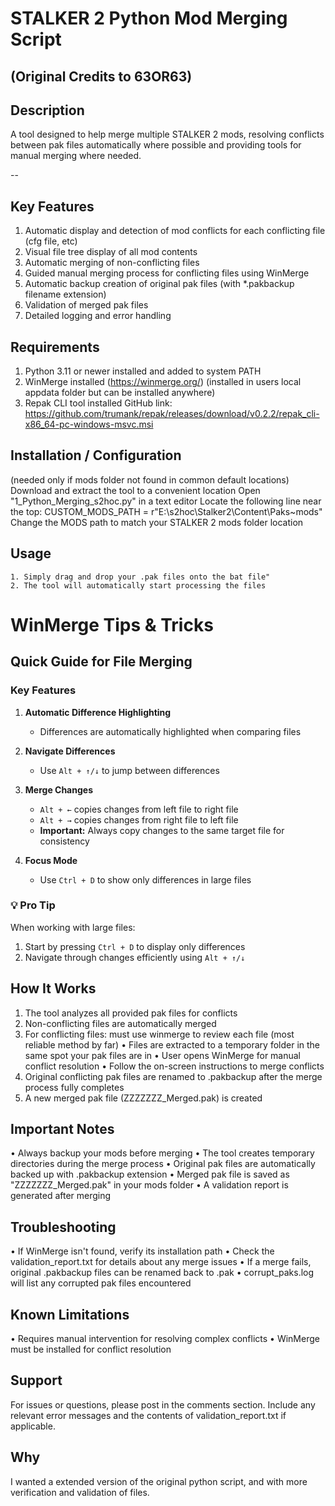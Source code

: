 # STALKER 2 Python Mod Merging Script

## (Original Credits to 63OR63) 

## Description
A tool designed to help merge multiple STALKER 2 mods, resolving conflicts between pak files automatically where possible and providing tools for manual merging where needed.

--

## Key Features
1. Automatic display and detection of mod conflicts for each conflicting file (cfg file, etc)
2. Visual file tree display of all mod contents
3. Automatic merging of non-conflicting files
4. Guided manual merging process for conflicting files using WinMerge
5. Automatic backup creation of original pak files (with *.pakbackup filename extension)
6. Validation of merged pak files
7. Detailed logging and error handling


## Requirements
1. Python 3.11 or newer installed and added to system PATH
2. WinMerge installed (https://winmerge.org/) (installed in users local appdata folder but can be installed anywhere)
3. Repak CLI tool installed GitHub link: https://github.com/trumank/repak/releases/download/v0.2.2/repak_cli-x86_64-pc-windows-msvc.msi

## Installation / Configuration
(needed only if mods folder not found in common default locations)
    Download and extract the tool to a convenient location
    Open "1_Python_Merging_s2hoc.py" in a text editor
    Locate the following line near the top:
    CUSTOM_MODS_PATH = r"E:\s2hoc\Stalker2\Content\Paks\~mods"
    Change the MODS path to match your STALKER 2 mods folder location

## Usage
    1. Simply drag and drop your .pak files onto the bat file"
    2. The tool will automatically start processing the files

# WinMerge Tips & Tricks

## Quick Guide for File Merging

### Key Features
1. **Automatic Difference Highlighting**
   - Differences are automatically highlighted when comparing files

2. **Navigate Differences**
   - Use `Alt + ↑/↓` to jump between differences

3. **Merge Changes**
   - `Alt + ←` copies changes from left file to right file
   - `Alt + →` copies changes from right file to left file
   - **Important:** Always copy changes to the same target file for consistency

4. **Focus Mode**
   - Use `Ctrl + D` to show only differences in large files

### 💡 Pro Tip
When working with large files:
1. Start by pressing `Ctrl + D` to display only differences
2. Navigate through changes efficiently using `Alt + ↑/↓`


## How It Works
1. The tool analyzes all provided pak files for conflicts
2. Non-conflicting files are automatically merged
3. For conflicting files: must use winmerge to review each file (most reliable method by far)
    • Files are extracted to a temporary folder in the same spot your pak files are in
    • User opens WinMerge for manual conflict resolution
    • Follow the on-screen instructions to merge conflicts
4. Original conflicting pak files are renamed to .pakbackup after the merge process fully completes
5. A new merged pak file (ZZZZZZZ_Merged.pak) is created

## Important Notes
• Always backup your mods before merging
• The tool creates temporary directories during the merge process
• Original pak files are automatically backed up with .pakbackup extension
• Merged pak file is saved as "ZZZZZZZ_Merged.pak" in your mods folder
• A validation report is generated after merging

## Troubleshooting
• If WinMerge isn't found, verify its installation path
• Check the validation_report.txt for details about any merge issues
• If a merge fails, original .pakbackup files can be renamed back to .pak
• corrupt_paks.log will list any corrupted pak files encountered

## Known Limitations
• Requires manual intervention for resolving complex conflicts
• WinMerge must be installed for conflict resolution

## Support
For issues or questions, please post in the comments section. Include any relevant error messages and the contents of validation_report.txt if applicable.

## Why
I wanted a extended version of the original python script, and with more verification and validation of files.

